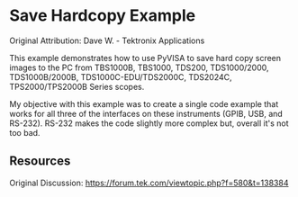 # Save Hardcopy Example
Original Attribution: Dave W. - Tektronix Applications

This example demonstrates how to use PyVISA to save hard copy screen images to the PC from TBS1000B, TBS1000, TDS200, TDS1000/2000, TDS1000B/2000B, TDS1000C-EDU/TDS2000C, TDS2024C, TPS2000/TPS2000B Series scopes.

My objective with this example was to create a single code example that works for all three of the interfaces on these instruments (GPIB, USB, and RS-232). RS-232 makes the code slightly more complex but, overall it's not too bad.

Resources
--------
Original Discussion:
https://forum.tek.com/viewtopic.php?f=580&t=138384

